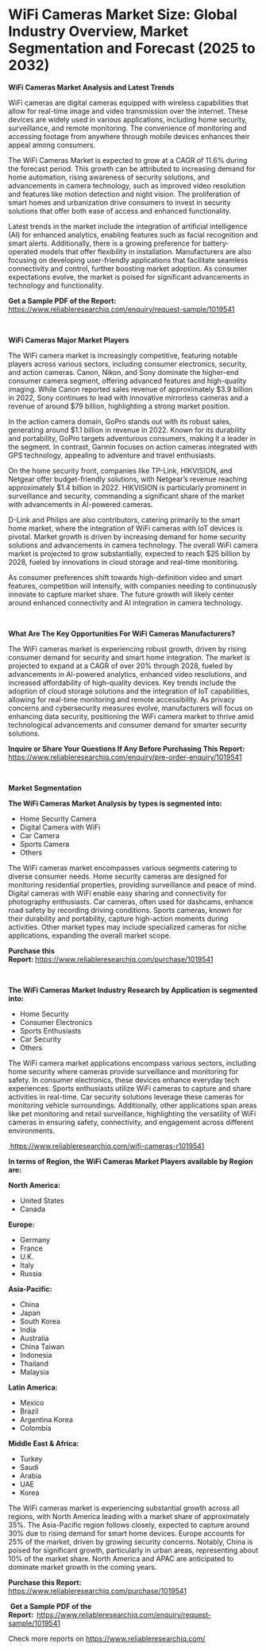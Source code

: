 <p><h1>WiFi Cameras Market Size: Global Industry Overview, Market Segmentation and Forecast (2025 to 2032)</h1></p><p><strong>WiFi Cameras Market Analysis and Latest Trends</strong></p>
<p><p>WiFi cameras are digital cameras equipped with wireless capabilities that allow for real-time image and video transmission over the internet. These devices are widely used in various applications, including home security, surveillance, and remote monitoring. The convenience of monitoring and accessing footage from anywhere through mobile devices enhances their appeal among consumers.</p><p>The WiFi Cameras Market is expected to grow at a CAGR of 11.6% during the forecast period. This growth can be attributed to increasing demand for home automation, rising awareness of security solutions, and advancements in camera technology, such as improved video resolution and features like motion detection and night vision. The proliferation of smart homes and urbanization drive consumers to invest in security solutions that offer both ease of access and enhanced functionality.</p><p>Latest trends in the market include the integration of artificial intelligence (AI) for enhanced analytics, enabling features such as facial recognition and smart alerts. Additionally, there is a growing preference for battery-operated models that offer flexibility in installation. Manufacturers are also focusing on developing user-friendly applications that facilitate seamless connectivity and control, further boosting market adoption. As consumer expectations evolve, the market is poised for significant advancements in technology and functionality.</p></p>
<p><strong>Get a Sample PDF of the Report:&nbsp;</strong> <a href="https://www.reliableresearchiq.com/enquiry/request-sample/1019541?utm_campaign=2449&utm_medium=2&utm_source=Github&utm_content=ia&utm_term=06042025&utm_id=wifi-cameras">https://www.reliableresearchiq.com/enquiry/request-sample/1019541</a></p>
<p>&nbsp;</p>
<p><strong>WiFi Cameras Major Market Players</strong></p>
<p><p>The WiFi camera market is increasingly competitive, featuring notable players across various sectors, including consumer electronics, security, and action cameras. Canon, Nikon, and Sony dominate the higher-end consumer camera segment, offering advanced features and high-quality imaging. While Canon reported sales revenue of approximately $3.9 billion in 2022, Sony continues to lead with innovative mirrorless cameras and a revenue of around $79 billion, highlighting a strong market position.</p><p>In the action camera domain, GoPro stands out with its robust sales, generating around $1.1 billion in revenue in 2022. Known for its durability and portability, GoPro targets adventurous consumers, making it a leader in the segment. In contrast, Garmin focuses on action cameras integrated with GPS technology, appealing to adventure and travel enthusiasts.</p><p>On the home security front, companies like TP-Link, HIKVISION, and Netgear offer budget-friendly solutions, with Netgear’s revenue reaching approximately $1.4 billion in 2022. HIKVISION is particularly prominent in surveillance and security, commanding a significant share of the market with advancements in AI-powered cameras.</p><p>D-Link and Philips are also contributors, catering primarily to the smart home market, where the integration of WiFi cameras with IoT devices is pivotal. Market growth is driven by increasing demand for home security solutions and advancements in camera technology. The overall WiFi camera market is projected to grow substantially, expected to reach $25 billion by 2028, fueled by innovations in cloud storage and real-time monitoring.</p><p>As consumer preferences shift towards high-definition video and smart features, competition will intensify, with companies needing to continuously innovate to capture market share. The future growth will likely center around enhanced connectivity and AI integration in camera technology.</p></p>
<p>&nbsp;</p>
<p><strong>What Are The Key Opportunities For WiFi Cameras Manufacturers?</strong></p>
<p><p>The WiFi cameras market is experiencing robust growth, driven by rising consumer demand for security and smart home integration. The market is projected to expand at a CAGR of over 20% through 2028, fueled by advancements in AI-powered analytics, enhanced video resolutions, and increased affordability of high-quality devices. Key trends include the adoption of cloud storage solutions and the integration of IoT capabilities, allowing for real-time monitoring and remote accessibility. As privacy concerns and cybersecurity measures evolve, manufacturers will focus on enhancing data security, positioning the WiFi camera market to thrive amid technological advancements and consumer demand for smarter security solutions.</p></p>
<p><strong>Inquire or Share Your Questions If Any Before Purchasing This Report:</strong> <a href="https://www.reliableresearchiq.com/enquiry/pre-order-enquiry/1019541?utm_campaign=2449&utm_medium=2&utm_source=Github&utm_content=ia&utm_term=06042025&utm_id=wifi-cameras">https://www.reliableresearchiq.com/enquiry/pre-order-enquiry/1019541</a></p>
<p>&nbsp;</p>
<p><strong>Market Segmentation</strong></p>
<p><strong>The WiFi Cameras Market Analysis by types is segmented into:</strong></p>
<p><ul><li>Home Security Camera</li><li>Digital Camera with WiFi</li><li>Car Camera</li><li>Sports Camera</li><li>Others</li></ul></p>
<p><p>The WiFi cameras market encompasses various segments catering to diverse consumer needs. Home security cameras are designed for monitoring residential properties, providing surveillance and peace of mind. Digital cameras with WiFi enable easy sharing and connectivity for photography enthusiasts. Car cameras, often used for dashcams, enhance road safety by recording driving conditions. Sports cameras, known for their durability and portability, capture high-action moments during activities. Other market types may include specialized cameras for niche applications, expanding the overall market scope.</p></p>
<p><strong>Purchase this Report:&nbsp;</strong><a href="https://www.reliableresearchiq.com/purchase/1019541?utm_campaign=2449&utm_medium=2&utm_source=Github&utm_content=ia&utm_term=06042025&utm_id=wifi-cameras">https://www.reliableresearchiq.com/purchase/1019541</a></p>
<p>&nbsp;</p>
<p><strong>The WiFi Cameras Market Industry Research by Application is segmented into:</strong></p>
<p><ul><li>Home Security</li><li>Consumer Electronics</li><li>Sports Enthusiasts</li><li>Car Security</li><li>Others</li></ul></p>
<p><p>The WiFi camera market applications encompass various sectors, including home security where cameras provide surveillance and monitoring for safety. In consumer electronics, these devices enhance everyday tech experiences. Sports enthusiasts utilize WiFi cameras to capture and share activities in real-time. Car security solutions leverage these cameras for monitoring vehicle surroundings. Additionally, other applications span areas like pet monitoring and retail surveillance, highlighting the versatility of WiFi cameras in ensuring safety, connectivity, and engagement across different environments.</p></p>
<p><a href="https://www.reliableresearchiq.com/wifi-cameras-r1019541?utm_campaign=2449&utm_medium=2&utm_source=Github&utm_content=ia&utm_term=06042025&utm_id=wifi-cameras">&nbsp;https://www.reliableresearchiq.com/wifi-cameras-r1019541</a></p>
<p><strong>In terms of Region, the WiFi Cameras Market Players available by Region are:</strong></p>
<p>
    <p> <strong> North America: </strong>
        <ul>
            <li>United States</li>
            <li>Canada</li>
        </ul>
        </p> 
    <p> <strong> Europe: </strong>
        <ul>
            <li>Germany</li>
            <li>France</li>
            <li>U.K.</li>
            <li>Italy</li>
            <li>Russia</li>
        </ul>
        </p> 
    <p> <strong> Asia-Pacific: </strong>
        <ul>
            <li>China</li>
            <li>Japan</li>
            <li>South Korea</li>
            <li>India</li>
            <li>Australia</li>
            <li>China Taiwan</li>
            <li>Indonesia</li>
            <li>Thailand</li>
            <li>Malaysia</li>
        </ul>
        </p> 
    <p> <strong> Latin America: </strong>
        <ul>
            <li>Mexico</li>
            <li>Brazil</li>
            <li>Argentina Korea</li>
            <li>Colombia</li>
        </ul>
        </p> 
    <p> <strong> Middle East & Africa: </strong>
        <ul>
            <li>Turkey</li>
            <li>Saudi</li>
            <li>Arabia</li>
            <li>UAE</li>
            <li>Korea</li>
        </ul>
    </p>
    </p>
<p><p>The WiFi cameras market is experiencing substantial growth across all regions, with North America leading with a market share of approximately 35%. The Asia-Pacific region follows closely, expected to capture around 30% due to rising demand for smart home devices. Europe accounts for 25% of the market, driven by growing security concerns. Notably, China is poised for significant growth, particularly in urban areas, representing about 10% of the market share. North America and APAC are anticipated to dominate market growth in the coming years.</p></p>
<p><strong>Purchase this Report: </strong><a href="https://www.reliableresearchiq.com/purchase/1019541?utm_campaign=2449&utm_medium=2&utm_source=Github&utm_content=ia&utm_term=06042025&utm_id=wifi-cameras">https://www.reliableresearchiq.com/purchase/1019541</a></p>
<p>&nbsp;<strong>Get a Sample PDF of the Report:&nbsp;&nbsp;</strong><a href="https://www.reliableresearchiq.com/enquiry/request-sample/1019541?utm_campaign=2449&utm_medium=2&utm_source=Github&utm_content=ia&utm_term=06042025&utm_id=wifi-cameras">https://www.reliableresearchiq.com/enquiry/request-sample/1019541</a></p>
<p><strong></strong></p>
<p>Check more reports on <a href="https://www.reliableresearchiq.com/?utm_campaign=2449&utm_medium=2&utm_source=Github&utm_content=ia&utm_term=06042025&utm_id=wifi-cameras">https://www.reliableresearchiq.com/</a></p>